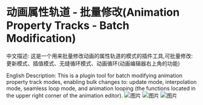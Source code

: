 # 动画属性轨道 - 批量修改(Animation Property Tracks - Batch Modification)

中文描述: 这是一个用来批量修改动画的属性轨道的模式的插件工具,可批量修改:更新模式、插值模式、无缝循环模式、动画循环(动画编辑器右上角的功能)

English Description: This is a plugin tool for batch modifying animation property track modes, enabling bulk changes to: update mode, interpolation mode, seamless loop mode, and animation looping (the functions located in the upper right corner of the animation editor).
 ![图片](https://github.com/MiMangAi/animation_property_tracks_piliang_xiugai_tools/blob/main/icon.png)
 ![图片](https://github.com/MiMangAi/animation_property_tracks_piliang_xiugai_tools/blob/main/shili1.png)
 ![图片](https://github.com/MiMangAi/animation_property_tracks_piliang_xiugai_tools/blob/main/shili2.png)
